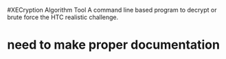 #XECryption Algorithm Tool
A command line based program to decrypt or brute force the HTC realistic challenge.
# need to make proper documentation
